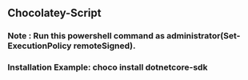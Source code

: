 ## Chocolatey-Script

### Note : Run this powershell command as administrator(Set-ExecutionPolicy remoteSigned).

### Installation Example: choco install dotnetcore-sdk
